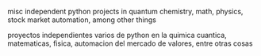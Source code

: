 misc independent python projects in quantum chemistry, math, physics, stock market automation, among other things

proyectos independientes varios de python en la quimica cuantica, matematicas, fisica, automacion del mercado de valores, entre otras cosas

